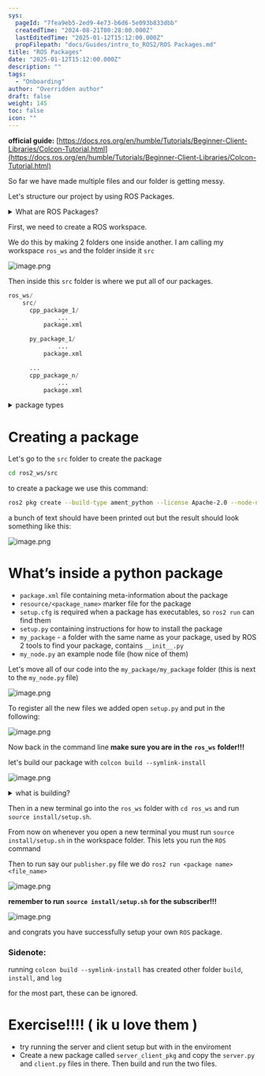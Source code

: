 ```yaml
---
sys:
  pageId: "7fea9eb5-2ed9-4e73-b6d6-5e093b833dbb"
  createdTime: "2024-08-21T00:28:00.000Z"
  lastEditedTime: "2025-01-12T15:12:00.000Z"
  propFilepath: "docs/Guides/intro_to_ROS2/ROS Packages.md"
title: "ROS Packages"
date: "2025-01-12T15:12:00.000Z"
description: ""
tags:
  - "Onboarding"
author: "Overridden author"
draft: false
weight: 145
toc: false
icon: ""
---
```


**official guide:** [https://docs.ros.org/en/humble/Tutorials/Beginner-Client-Libraries/Colcon-Tutorial.html](https://docs.ros.org/en/humble/Tutorials/Beginner-Client-Libraries/Colcon-Tutorial.html)

So far we have made multiple files and our folder is getting messy.

Let's structure our project by using ROS Packages.

<details>

<summary>What are ROS Packages?</summary>

ROS Packages are, as the name implies, packages of code that are highly sharable between ROS developers.

They consist of a folder, `package.xml` file, and source code

```python
      cpp_package_1/
		      ... imagine much code files here ..
          package.xml
```

</details>

First, we need to create a ROS workspace.

We do this by making 2 folders one inside another. I am calling my workspace `ros_ws` and the folder inside it `src`

![image.png](https://prod-files-secure.s3.us-west-2.amazonaws.com/d518164a-d88e-44d1-a4ee-3adb3bd8bce0/70706947-fd18-4537-a67b-e12946812d31/image.png?X-Amz-Algorithm=AWS4-HMAC-SHA256&X-Amz-Content-Sha256=UNSIGNED-PAYLOAD&X-Amz-Credential=ASIAZI2LB466SZGOMHNA%2F20250527%2Fus-west-2%2Fs3%2Faws4_request&X-Amz-Date=20250527T081241Z&X-Amz-Expires=3600&X-Amz-Security-Token=IQoJb3JpZ2luX2VjEJD%2F%2F%2F%2F%2F%2F%2F%2F%2F%2FwEaCXVzLXdlc3QtMiJGMEQCIFOpCa63GLvAgp4bHyIbdUSZJoudzZGIDmgkpe5LO0C4AiADe3rwnhi8pTiuqOcFb2oz9Hy3SMjrdDqty9j1IlHjoSr%2FAwhZEAAaDDYzNzQyMzE4MzgwNSIMAJ7QiGp7fCaf2lTDKtwD30c1y5NXuuuXnQJ3eW94FoJmQeo%2BMXm8hBPDKJ9I50OUPhEMK%2Fs%2FSpwpwc2xhm1STkAA03oZmMm5YF4hvwvhVbYV%2Biikyt6xGVBtBhmDB88oFAOhWAQWLMKuZgsvy1Fro25f6znouQcl3akKONJpoS1pyNnne7EaEl4o253tgNVCShJuHJpB%2BJD3bq4JgESjTMeNZurf0e2tThI3GfkZuYkUNHRsw0uaPi8wOYKi8b4SpfuZLdR0hrDOqf3i9aIQxp5kEidqBqFfAFt9YhDrzTkDlxEnAEX0IKb2hShR0oYoASN2DuvL0rZAzM7paIjmToYrGsj6%2BqGDmdnqabJ9ir10ZSR9XD57Oz2iVNyTPKJeeDIPWOcyGF%2F3NpIkls9xYp1vsTZqPe25Yh0%2FIzAnhhCEZ%2F%2BmGbl3ko6Jb7cJHujftsVdvIs4p18J2oMYg4CIBIRbYlUdMbuo5eUEpcIgd0Wq%2Bci1CV0qVCU7ufukYwx2c18zOWawmMAxeFsZzk97ZwtCl4WGmYWV5YXtAIx%2Bc1%2B4HFYSH7PlvxmH%2BE5S9EvFoh9sOCsKZ5nkztqD2EsSL1LF61KU3rREMYAxQykfJidu60NsB9P1K73DENItltX%2BjVZttHmrJ56hNnIw3tnVwQY6pgFVmt%2BCMXSY0hpO%2B6W25IdLGq1C6epP%2FG1cpkcu6atVoY%2FvHMnXBRS2o0ATLiPKpcKVN%2BDonhVflMRYMIgrAN7HNMqQarbfTf8Br2ftLgOLRhJA82veTTfeXRxPnflpZnnk4HfVc%2B9fWcWPu5fmxKXJf5seP%2F7XisZM5SQuzD9h4ch8HwhiZiZuGnE9GRySCpIsdZ7TGmkYpIq6MVWb%2FxZ%2BdTm%2FgkER&X-Amz-Signature=c381b12e8c4c73114187e43e815c0a8bba84eb4fb4ee5609bff1539237b956eb&X-Amz-SignedHeaders=host&x-id=GetObject)

Then inside this `src` folder is where we put all of our packages.

```python
ros_ws/
    src/
      cpp_package_1/
		      ...
          package.xml

      py_package_1/
		      ...
          package.xml

      ...
      cpp_package_n/
		      ...
          package.xml

```

<details>

<summary>package types</summary>

packages can be either `C++` or python.

the intern file structure is different for each but for this guide we will stick to creating python packages

</details>

# Creating a package

Let's go to the `src` folder to create the package

```bash
cd ros2_ws/src
```

to create a package we use this command:

```bash
ros2 pkg create --build-type ament_python --license Apache-2.0 --node-name my_node my_package
```

a bunch of text should have been printed out but the result should look something like this:

![image.png](https://prod-files-secure.s3.us-west-2.amazonaws.com/d518164a-d88e-44d1-a4ee-3adb3bd8bce0/e6cf1e3f-8512-4a3e-b131-079f800bf3e8/image.png?X-Amz-Algorithm=AWS4-HMAC-SHA256&X-Amz-Content-Sha256=UNSIGNED-PAYLOAD&X-Amz-Credential=ASIAZI2LB466SZGOMHNA%2F20250527%2Fus-west-2%2Fs3%2Faws4_request&X-Amz-Date=20250527T081241Z&X-Amz-Expires=3600&X-Amz-Security-Token=IQoJb3JpZ2luX2VjEJD%2F%2F%2F%2F%2F%2F%2F%2F%2F%2FwEaCXVzLXdlc3QtMiJGMEQCIFOpCa63GLvAgp4bHyIbdUSZJoudzZGIDmgkpe5LO0C4AiADe3rwnhi8pTiuqOcFb2oz9Hy3SMjrdDqty9j1IlHjoSr%2FAwhZEAAaDDYzNzQyMzE4MzgwNSIMAJ7QiGp7fCaf2lTDKtwD30c1y5NXuuuXnQJ3eW94FoJmQeo%2BMXm8hBPDKJ9I50OUPhEMK%2Fs%2FSpwpwc2xhm1STkAA03oZmMm5YF4hvwvhVbYV%2Biikyt6xGVBtBhmDB88oFAOhWAQWLMKuZgsvy1Fro25f6znouQcl3akKONJpoS1pyNnne7EaEl4o253tgNVCShJuHJpB%2BJD3bq4JgESjTMeNZurf0e2tThI3GfkZuYkUNHRsw0uaPi8wOYKi8b4SpfuZLdR0hrDOqf3i9aIQxp5kEidqBqFfAFt9YhDrzTkDlxEnAEX0IKb2hShR0oYoASN2DuvL0rZAzM7paIjmToYrGsj6%2BqGDmdnqabJ9ir10ZSR9XD57Oz2iVNyTPKJeeDIPWOcyGF%2F3NpIkls9xYp1vsTZqPe25Yh0%2FIzAnhhCEZ%2F%2BmGbl3ko6Jb7cJHujftsVdvIs4p18J2oMYg4CIBIRbYlUdMbuo5eUEpcIgd0Wq%2Bci1CV0qVCU7ufukYwx2c18zOWawmMAxeFsZzk97ZwtCl4WGmYWV5YXtAIx%2Bc1%2B4HFYSH7PlvxmH%2BE5S9EvFoh9sOCsKZ5nkztqD2EsSL1LF61KU3rREMYAxQykfJidu60NsB9P1K73DENItltX%2BjVZttHmrJ56hNnIw3tnVwQY6pgFVmt%2BCMXSY0hpO%2B6W25IdLGq1C6epP%2FG1cpkcu6atVoY%2FvHMnXBRS2o0ATLiPKpcKVN%2BDonhVflMRYMIgrAN7HNMqQarbfTf8Br2ftLgOLRhJA82veTTfeXRxPnflpZnnk4HfVc%2B9fWcWPu5fmxKXJf5seP%2F7XisZM5SQuzD9h4ch8HwhiZiZuGnE9GRySCpIsdZ7TGmkYpIq6MVWb%2FxZ%2BdTm%2FgkER&X-Amz-Signature=fd646edfaee114ff44ce1fd82604a5b590293335bb1593b4f8b59d54bc53b048&X-Amz-SignedHeaders=host&x-id=GetObject)

# What’s inside a python package

- `package.xml` file containing meta-information about the package
- `resource/<package_name>` marker file for the package
- `setup.cfg` is required when a package has executables, so `ros2 run` can find them
- `setup.py` containing instructions for how to install the package
- `my_package` - a folder with the same name as your package, used by ROS 2 tools to find your package, contains `__init__.py`
- `my_node.py` an example node file (how nice of them)

Let's move all of our code into the `my_package/my_package` folder (this is next to the `my_node.py` file)

![image.png](https://prod-files-secure.s3.us-west-2.amazonaws.com/d518164a-d88e-44d1-a4ee-3adb3bd8bce0/9ce58f11-0da9-4d3e-b86d-506a9685d378/image.png?X-Amz-Algorithm=AWS4-HMAC-SHA256&X-Amz-Content-Sha256=UNSIGNED-PAYLOAD&X-Amz-Credential=ASIAZI2LB466SZGOMHNA%2F20250527%2Fus-west-2%2Fs3%2Faws4_request&X-Amz-Date=20250527T081241Z&X-Amz-Expires=3600&X-Amz-Security-Token=IQoJb3JpZ2luX2VjEJD%2F%2F%2F%2F%2F%2F%2F%2F%2F%2FwEaCXVzLXdlc3QtMiJGMEQCIFOpCa63GLvAgp4bHyIbdUSZJoudzZGIDmgkpe5LO0C4AiADe3rwnhi8pTiuqOcFb2oz9Hy3SMjrdDqty9j1IlHjoSr%2FAwhZEAAaDDYzNzQyMzE4MzgwNSIMAJ7QiGp7fCaf2lTDKtwD30c1y5NXuuuXnQJ3eW94FoJmQeo%2BMXm8hBPDKJ9I50OUPhEMK%2Fs%2FSpwpwc2xhm1STkAA03oZmMm5YF4hvwvhVbYV%2Biikyt6xGVBtBhmDB88oFAOhWAQWLMKuZgsvy1Fro25f6znouQcl3akKONJpoS1pyNnne7EaEl4o253tgNVCShJuHJpB%2BJD3bq4JgESjTMeNZurf0e2tThI3GfkZuYkUNHRsw0uaPi8wOYKi8b4SpfuZLdR0hrDOqf3i9aIQxp5kEidqBqFfAFt9YhDrzTkDlxEnAEX0IKb2hShR0oYoASN2DuvL0rZAzM7paIjmToYrGsj6%2BqGDmdnqabJ9ir10ZSR9XD57Oz2iVNyTPKJeeDIPWOcyGF%2F3NpIkls9xYp1vsTZqPe25Yh0%2FIzAnhhCEZ%2F%2BmGbl3ko6Jb7cJHujftsVdvIs4p18J2oMYg4CIBIRbYlUdMbuo5eUEpcIgd0Wq%2Bci1CV0qVCU7ufukYwx2c18zOWawmMAxeFsZzk97ZwtCl4WGmYWV5YXtAIx%2Bc1%2B4HFYSH7PlvxmH%2BE5S9EvFoh9sOCsKZ5nkztqD2EsSL1LF61KU3rREMYAxQykfJidu60NsB9P1K73DENItltX%2BjVZttHmrJ56hNnIw3tnVwQY6pgFVmt%2BCMXSY0hpO%2B6W25IdLGq1C6epP%2FG1cpkcu6atVoY%2FvHMnXBRS2o0ATLiPKpcKVN%2BDonhVflMRYMIgrAN7HNMqQarbfTf8Br2ftLgOLRhJA82veTTfeXRxPnflpZnnk4HfVc%2B9fWcWPu5fmxKXJf5seP%2F7XisZM5SQuzD9h4ch8HwhiZiZuGnE9GRySCpIsdZ7TGmkYpIq6MVWb%2FxZ%2BdTm%2FgkER&X-Amz-Signature=6ef013349f933c5c7576e3101ac6ebfa5d293b3c8531f261da9993941d49e109&X-Amz-SignedHeaders=host&x-id=GetObject)

To register all the new files we added open `setup.py` and put in the following:

![image.png](https://prod-files-secure.s3.us-west-2.amazonaws.com/d518164a-d88e-44d1-a4ee-3adb3bd8bce0/1cd7c262-4cae-4496-9d75-c178537d24a2/image.png?X-Amz-Algorithm=AWS4-HMAC-SHA256&X-Amz-Content-Sha256=UNSIGNED-PAYLOAD&X-Amz-Credential=ASIAZI2LB466SZGOMHNA%2F20250527%2Fus-west-2%2Fs3%2Faws4_request&X-Amz-Date=20250527T081241Z&X-Amz-Expires=3600&X-Amz-Security-Token=IQoJb3JpZ2luX2VjEJD%2F%2F%2F%2F%2F%2F%2F%2F%2F%2FwEaCXVzLXdlc3QtMiJGMEQCIFOpCa63GLvAgp4bHyIbdUSZJoudzZGIDmgkpe5LO0C4AiADe3rwnhi8pTiuqOcFb2oz9Hy3SMjrdDqty9j1IlHjoSr%2FAwhZEAAaDDYzNzQyMzE4MzgwNSIMAJ7QiGp7fCaf2lTDKtwD30c1y5NXuuuXnQJ3eW94FoJmQeo%2BMXm8hBPDKJ9I50OUPhEMK%2Fs%2FSpwpwc2xhm1STkAA03oZmMm5YF4hvwvhVbYV%2Biikyt6xGVBtBhmDB88oFAOhWAQWLMKuZgsvy1Fro25f6znouQcl3akKONJpoS1pyNnne7EaEl4o253tgNVCShJuHJpB%2BJD3bq4JgESjTMeNZurf0e2tThI3GfkZuYkUNHRsw0uaPi8wOYKi8b4SpfuZLdR0hrDOqf3i9aIQxp5kEidqBqFfAFt9YhDrzTkDlxEnAEX0IKb2hShR0oYoASN2DuvL0rZAzM7paIjmToYrGsj6%2BqGDmdnqabJ9ir10ZSR9XD57Oz2iVNyTPKJeeDIPWOcyGF%2F3NpIkls9xYp1vsTZqPe25Yh0%2FIzAnhhCEZ%2F%2BmGbl3ko6Jb7cJHujftsVdvIs4p18J2oMYg4CIBIRbYlUdMbuo5eUEpcIgd0Wq%2Bci1CV0qVCU7ufukYwx2c18zOWawmMAxeFsZzk97ZwtCl4WGmYWV5YXtAIx%2Bc1%2B4HFYSH7PlvxmH%2BE5S9EvFoh9sOCsKZ5nkztqD2EsSL1LF61KU3rREMYAxQykfJidu60NsB9P1K73DENItltX%2BjVZttHmrJ56hNnIw3tnVwQY6pgFVmt%2BCMXSY0hpO%2B6W25IdLGq1C6epP%2FG1cpkcu6atVoY%2FvHMnXBRS2o0ATLiPKpcKVN%2BDonhVflMRYMIgrAN7HNMqQarbfTf8Br2ftLgOLRhJA82veTTfeXRxPnflpZnnk4HfVc%2B9fWcWPu5fmxKXJf5seP%2F7XisZM5SQuzD9h4ch8HwhiZiZuGnE9GRySCpIsdZ7TGmkYpIq6MVWb%2FxZ%2BdTm%2FgkER&X-Amz-Signature=39c7068caa357d35fe5641d3997ba3047cafc030df1c6e6325cabec2571a4a50&X-Amz-SignedHeaders=host&x-id=GetObject)

Now back in the command line **make sure you are in the** **`ros_ws`** **folder!!!**

let's build our package with `colcon build --symlink-install`

![image.png](https://prod-files-secure.s3.us-west-2.amazonaws.com/d518164a-d88e-44d1-a4ee-3adb3bd8bce0/2f2a0d27-b173-48fd-b189-5f5c0ce65619/image.png?X-Amz-Algorithm=AWS4-HMAC-SHA256&X-Amz-Content-Sha256=UNSIGNED-PAYLOAD&X-Amz-Credential=ASIAZI2LB466SZGOMHNA%2F20250527%2Fus-west-2%2Fs3%2Faws4_request&X-Amz-Date=20250527T081241Z&X-Amz-Expires=3600&X-Amz-Security-Token=IQoJb3JpZ2luX2VjEJD%2F%2F%2F%2F%2F%2F%2F%2F%2F%2FwEaCXVzLXdlc3QtMiJGMEQCIFOpCa63GLvAgp4bHyIbdUSZJoudzZGIDmgkpe5LO0C4AiADe3rwnhi8pTiuqOcFb2oz9Hy3SMjrdDqty9j1IlHjoSr%2FAwhZEAAaDDYzNzQyMzE4MzgwNSIMAJ7QiGp7fCaf2lTDKtwD30c1y5NXuuuXnQJ3eW94FoJmQeo%2BMXm8hBPDKJ9I50OUPhEMK%2Fs%2FSpwpwc2xhm1STkAA03oZmMm5YF4hvwvhVbYV%2Biikyt6xGVBtBhmDB88oFAOhWAQWLMKuZgsvy1Fro25f6znouQcl3akKONJpoS1pyNnne7EaEl4o253tgNVCShJuHJpB%2BJD3bq4JgESjTMeNZurf0e2tThI3GfkZuYkUNHRsw0uaPi8wOYKi8b4SpfuZLdR0hrDOqf3i9aIQxp5kEidqBqFfAFt9YhDrzTkDlxEnAEX0IKb2hShR0oYoASN2DuvL0rZAzM7paIjmToYrGsj6%2BqGDmdnqabJ9ir10ZSR9XD57Oz2iVNyTPKJeeDIPWOcyGF%2F3NpIkls9xYp1vsTZqPe25Yh0%2FIzAnhhCEZ%2F%2BmGbl3ko6Jb7cJHujftsVdvIs4p18J2oMYg4CIBIRbYlUdMbuo5eUEpcIgd0Wq%2Bci1CV0qVCU7ufukYwx2c18zOWawmMAxeFsZzk97ZwtCl4WGmYWV5YXtAIx%2Bc1%2B4HFYSH7PlvxmH%2BE5S9EvFoh9sOCsKZ5nkztqD2EsSL1LF61KU3rREMYAxQykfJidu60NsB9P1K73DENItltX%2BjVZttHmrJ56hNnIw3tnVwQY6pgFVmt%2BCMXSY0hpO%2B6W25IdLGq1C6epP%2FG1cpkcu6atVoY%2FvHMnXBRS2o0ATLiPKpcKVN%2BDonhVflMRYMIgrAN7HNMqQarbfTf8Br2ftLgOLRhJA82veTTfeXRxPnflpZnnk4HfVc%2B9fWcWPu5fmxKXJf5seP%2F7XisZM5SQuzD9h4ch8HwhiZiZuGnE9GRySCpIsdZ7TGmkYpIq6MVWb%2FxZ%2BdTm%2FgkER&X-Amz-Signature=890a77f3e14a13da9860bd312c90a4f87702cdb3bf5882cfc7114ed6fdbba691&X-Amz-SignedHeaders=host&x-id=GetObject)

<details>

<summary>what is building?</summary>

if you are a CS major at Rose-Hulman you will learn the answer to this in CSSE132

but TLDR; is it combines all the code files into one program that can be run easily 

</details>

Then in a new terminal go into the `ros_ws` folder with `cd ros_ws` and run `source install/setup.sh`. 

From now on whenever you open a new terminal you must run `source install/setup.sh` in the workspace folder. This lets you run the `ROS` command

Then to run say our `publisher.py` file we do `ros2 run <package name> <file_name>`

![image.png](https://prod-files-secure.s3.us-west-2.amazonaws.com/d518164a-d88e-44d1-a4ee-3adb3bd8bce0/4f4b1219-3a44-4632-aa0a-ce3471699f59/image.png?X-Amz-Algorithm=AWS4-HMAC-SHA256&X-Amz-Content-Sha256=UNSIGNED-PAYLOAD&X-Amz-Credential=ASIAZI2LB466SZGOMHNA%2F20250527%2Fus-west-2%2Fs3%2Faws4_request&X-Amz-Date=20250527T081241Z&X-Amz-Expires=3600&X-Amz-Security-Token=IQoJb3JpZ2luX2VjEJD%2F%2F%2F%2F%2F%2F%2F%2F%2F%2FwEaCXVzLXdlc3QtMiJGMEQCIFOpCa63GLvAgp4bHyIbdUSZJoudzZGIDmgkpe5LO0C4AiADe3rwnhi8pTiuqOcFb2oz9Hy3SMjrdDqty9j1IlHjoSr%2FAwhZEAAaDDYzNzQyMzE4MzgwNSIMAJ7QiGp7fCaf2lTDKtwD30c1y5NXuuuXnQJ3eW94FoJmQeo%2BMXm8hBPDKJ9I50OUPhEMK%2Fs%2FSpwpwc2xhm1STkAA03oZmMm5YF4hvwvhVbYV%2Biikyt6xGVBtBhmDB88oFAOhWAQWLMKuZgsvy1Fro25f6znouQcl3akKONJpoS1pyNnne7EaEl4o253tgNVCShJuHJpB%2BJD3bq4JgESjTMeNZurf0e2tThI3GfkZuYkUNHRsw0uaPi8wOYKi8b4SpfuZLdR0hrDOqf3i9aIQxp5kEidqBqFfAFt9YhDrzTkDlxEnAEX0IKb2hShR0oYoASN2DuvL0rZAzM7paIjmToYrGsj6%2BqGDmdnqabJ9ir10ZSR9XD57Oz2iVNyTPKJeeDIPWOcyGF%2F3NpIkls9xYp1vsTZqPe25Yh0%2FIzAnhhCEZ%2F%2BmGbl3ko6Jb7cJHujftsVdvIs4p18J2oMYg4CIBIRbYlUdMbuo5eUEpcIgd0Wq%2Bci1CV0qVCU7ufukYwx2c18zOWawmMAxeFsZzk97ZwtCl4WGmYWV5YXtAIx%2Bc1%2B4HFYSH7PlvxmH%2BE5S9EvFoh9sOCsKZ5nkztqD2EsSL1LF61KU3rREMYAxQykfJidu60NsB9P1K73DENItltX%2BjVZttHmrJ56hNnIw3tnVwQY6pgFVmt%2BCMXSY0hpO%2B6W25IdLGq1C6epP%2FG1cpkcu6atVoY%2FvHMnXBRS2o0ATLiPKpcKVN%2BDonhVflMRYMIgrAN7HNMqQarbfTf8Br2ftLgOLRhJA82veTTfeXRxPnflpZnnk4HfVc%2B9fWcWPu5fmxKXJf5seP%2F7XisZM5SQuzD9h4ch8HwhiZiZuGnE9GRySCpIsdZ7TGmkYpIq6MVWb%2FxZ%2BdTm%2FgkER&X-Amz-Signature=4f8b49540299c68013a6432319ae48118dd2d51a9c00b6e28f4268228e83f5ef&X-Amz-SignedHeaders=host&x-id=GetObject)

**remember to run** **`source install/setup.sh`** **for the subscriber!!!**

![image.png](https://prod-files-secure.s3.us-west-2.amazonaws.com/d518164a-d88e-44d1-a4ee-3adb3bd8bce0/02121119-dad4-49ec-8356-c956108b4243/image.png?X-Amz-Algorithm=AWS4-HMAC-SHA256&X-Amz-Content-Sha256=UNSIGNED-PAYLOAD&X-Amz-Credential=ASIAZI2LB466SZGOMHNA%2F20250527%2Fus-west-2%2Fs3%2Faws4_request&X-Amz-Date=20250527T081241Z&X-Amz-Expires=3600&X-Amz-Security-Token=IQoJb3JpZ2luX2VjEJD%2F%2F%2F%2F%2F%2F%2F%2F%2F%2FwEaCXVzLXdlc3QtMiJGMEQCIFOpCa63GLvAgp4bHyIbdUSZJoudzZGIDmgkpe5LO0C4AiADe3rwnhi8pTiuqOcFb2oz9Hy3SMjrdDqty9j1IlHjoSr%2FAwhZEAAaDDYzNzQyMzE4MzgwNSIMAJ7QiGp7fCaf2lTDKtwD30c1y5NXuuuXnQJ3eW94FoJmQeo%2BMXm8hBPDKJ9I50OUPhEMK%2Fs%2FSpwpwc2xhm1STkAA03oZmMm5YF4hvwvhVbYV%2Biikyt6xGVBtBhmDB88oFAOhWAQWLMKuZgsvy1Fro25f6znouQcl3akKONJpoS1pyNnne7EaEl4o253tgNVCShJuHJpB%2BJD3bq4JgESjTMeNZurf0e2tThI3GfkZuYkUNHRsw0uaPi8wOYKi8b4SpfuZLdR0hrDOqf3i9aIQxp5kEidqBqFfAFt9YhDrzTkDlxEnAEX0IKb2hShR0oYoASN2DuvL0rZAzM7paIjmToYrGsj6%2BqGDmdnqabJ9ir10ZSR9XD57Oz2iVNyTPKJeeDIPWOcyGF%2F3NpIkls9xYp1vsTZqPe25Yh0%2FIzAnhhCEZ%2F%2BmGbl3ko6Jb7cJHujftsVdvIs4p18J2oMYg4CIBIRbYlUdMbuo5eUEpcIgd0Wq%2Bci1CV0qVCU7ufukYwx2c18zOWawmMAxeFsZzk97ZwtCl4WGmYWV5YXtAIx%2Bc1%2B4HFYSH7PlvxmH%2BE5S9EvFoh9sOCsKZ5nkztqD2EsSL1LF61KU3rREMYAxQykfJidu60NsB9P1K73DENItltX%2BjVZttHmrJ56hNnIw3tnVwQY6pgFVmt%2BCMXSY0hpO%2B6W25IdLGq1C6epP%2FG1cpkcu6atVoY%2FvHMnXBRS2o0ATLiPKpcKVN%2BDonhVflMRYMIgrAN7HNMqQarbfTf8Br2ftLgOLRhJA82veTTfeXRxPnflpZnnk4HfVc%2B9fWcWPu5fmxKXJf5seP%2F7XisZM5SQuzD9h4ch8HwhiZiZuGnE9GRySCpIsdZ7TGmkYpIq6MVWb%2FxZ%2BdTm%2FgkER&X-Amz-Signature=a870ff5c8d86c5b0138a86af991cd59c0d767b645a3cb49975496f0d16ac742a&X-Amz-SignedHeaders=host&x-id=GetObject)

and congrats you have successfully setup your own `ROS` package.

### Sidenote:

running `colcon build --symlink-install` has created other folder `build`, `install`, and `log`

for the most part, these can be ignored.

# Exercise!!!! ( ik u love them )

- try running the server and client setup but with in the enviroment
- Create a new package called `server_client_pkg` and copy the `server.py` and `client.py` files in there. Then build and run the two files.
